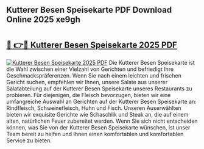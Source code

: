 ## Kutterer Besen Speisekarte PDF Download Online 2025 xe9gh

# <h2><a href="http://gccm47.nevu.top/?p=Kutterer+Besen+Speisekarte">🔗 👉🔴 Kutterer Besen Speisekarte 2025 PDF</a></h2>

[![Kutterer Besen Speisekarte 2025 PDF](https://i.imgur.com/dBaPXMq.png)](http://gccm47.nevu.top/?p=Kutterer+Besen+Speisekarte)
Die Kutterer Besen Speisekarte ist die Wahl zwischen einer Vielzahl von Gerichten und befriedigt Ihre Geschmackspräferenzen. Wenn Sie nach einem leichten und frischen Gericht suchen, empfehlen wir Ihnen, unsere Salate aus unserer Salatabteilung auf der Kutterer Besen Speisekarte unseres Restaurants zu probieren. Für diejenigen, die Fleisch bevorzugen, bieten wir eine umfangreiche Auswahl an Gerichten auf der Kutterer Besen Speisekarte an: Rindfleisch, Schweinefleisch, Huhn und Fisch. Unseren Auserwählten bieten wir exquisite Gerichte wie Schaschlik und Steak an, die auf einem alten, natürlichen Feuer zubereitet werden. Wenn Sie sich nicht entscheiden können, was Sie von der Kutterer Besen Speisekarte wünschen, ist unser Team bereit zu helfen und Ihnen einen komfortablen und komfortablen Service zu bieten.
